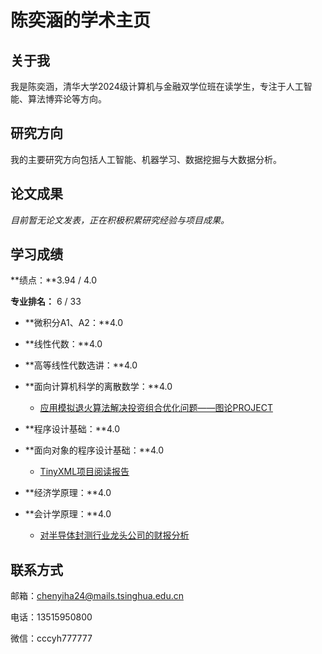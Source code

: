 # 陈奕涵的学术主页 

关于我
---

我是陈奕涵，清华大学2024级计算机与金融双学位班在读学生，专注于人工智能、算法博弈论等方向。

研究方向
----

我的主要研究方向包括人工智能、机器学习、数据挖掘与大数据分析。

论文成果
----

_目前暂无论文发表，正在积极积累研究经验与项目成果。_

学习成绩
----

**绩点：**3.94 / 4.0

**专业排名：** 6 / 33

*   **微积分A1、A2：**4.0
    
*   **线性代数：**4.0
    
*   **高等线性代数选讲：**4.0
    
*   **面向计算机科学的离散数学：**4.0
    
    *   [应用模拟退火算法解决投资组合优化问题——图论PROJECT](files/图论project_陈奕涵.pdf)
*   **程序设计基础：**4.0
    
*   **面向对象的程序设计基础：**4.0
    
    *   [TinyXML项目阅读报告](files/面向对象的程序设计基础project_陈奕涵.pdf)
*   **经济学原理：**4.0
    
*   **会计学原理：**4.0
    
    *   [对半导体封测行业龙头公司的财报分析](files/会计学原理project_陈奕涵.pdf)

联系方式
----

邮箱：chenyiha24@mails.tsinghua.edu.cn

电话：13515950800

微信：cccyh777777
